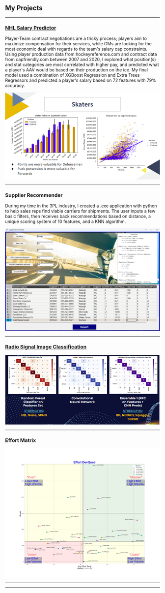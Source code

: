 ## My Projects

---

### [NHL Salary Predictor](https://github.com/maessery/NHL-Salary-Predictor)
Player-Team contract negotiations are a tricky process; players aim to maximize compensation for their services, while GMs are looking for the most economic deal with regards to the team's salary cap constraints. Using player production data from hockeyreference.com and contract data from capfriendly.com between 2007 and 2020, I explored what position(s) and stat categories are most correlated with higher pay, and predicted what a player's AAV would be based on their production on the ice. My final model used a combination of XGBoost Regression and Extra Trees Regressors and predicted a player's salary based on 72 features with 79% accuracy.
<!-- [NHL Salary Predictor](/sample_page) -->
<img src="images/salary_predictor_thumbnail.png?raw=true"/>

---

### Supplier Recommender
During my time in the 3PL industry, I created a .exe application with python to help sales reps find viable carriers for shipments. The user inputs a few basic filters, then receives back recommendations based on distance, a unique scoring system of 10 features, and a KNN algorithm.
<!-- [Project 2 Title](/pdf/sample_presentation.pdf) -->
<img src="images/supplier_recommender_updated.png?raw=true"/>

---

### [Radio Signal Image Classification](https://github.com/maessery/SETI-Radio-Signal-Image-Classification)
<!-- [Project 3 Title](http://example.com/) -->
<img src="images/seti_project.png?raw=true"/>

---

### Effort Matrix
<!-- [Project 2 Title](/pdf/sample_presentation.pdf) -->
<img src="images/effort_devquad_example.png?raw=true"/>

<!-- ### Category Name 2

- [Project 1 Title](http://example.com/)
- [Project 2 Title](http://example.com/)
- [Project 3 Title](http://example.com/)
- [Project 4 Title](http://example.com/)
- [Project 5 Title](http://example.com/) -->

---




---
<!-- <p style="font-size:11px">Page template forked from <a href="https://github.com/evanca/quick-portfolio">evanca</a></p> -->
<!-- Remove above link if you don't want to attibute -->
